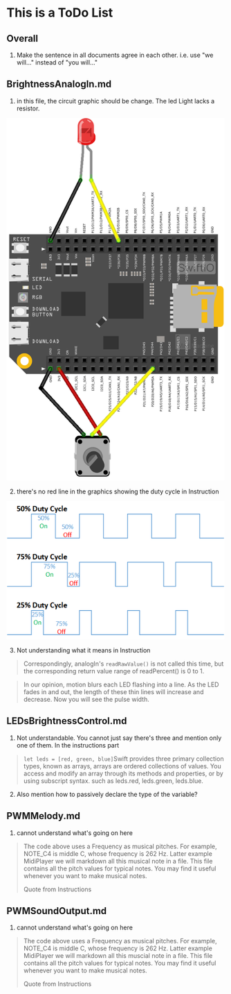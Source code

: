 # This is a ToDo List

## Overall

1.  Make the sentence in all documents agree in each other. i.e. use "we will..." instead of "you will..."



## BrightnessAnalogIn.md

1. in this file, the circuit graphic should be change. The led Light lacks a resistor.

![](../../.gitbook/assets/BrightnessAnalogIn/03.png)

2. there's no red line in the graphics showing the duty cycle in Instruction

![](../../.gitbook/assets/BrightnessAnalogIn/Duty_Cycle_Examples.png)

3. Not understanding what it means in Instruction

> Correspondingly, analogIn's `readRawValue()` is not called this time, but the corresponding return value range of readPercent() is 0 to 1.

> In our opinion, motion blurs each LED flashing into a line. As the LED fades in and out, the length of these thin lines will increase and decrease. Now you will see the pulse width.

## LEDsBrightnessControl.md

1. Not understandable. You cannot just say there's three and mention only one of them. In the instructions part

>`let leds = [red, green, blue]`Swift provides three primary collection types, known as arrays, arrays are ordered collections of values. You access and modify an array through its methods and properties, or by using subscript syntax. such as leds.red, leds.green, leds.blue.

2. Also mention how to passively declare the type of the variable?

## PWMMelody.md

1. cannot understand what's going on here

> The code above uses a Frequency as musical pitches. For example, NOTE_C4 is middle C, whose frequency is 262 Hz. Latter example MidiPlayer we will markdown all this musical note in a file. This file contains all the pitch values for typical notes. You may find it useful whenever you want to make musical notes.
>
> Quote from Instructions

## PWMSoundOutput.md

1. cannot understand what's going on here

> The code above uses a Frequency as musical pitches. For example, NOTE_C4 is middle C, whose frequency is 262 Hz. Latter example MidiPlayer we will markdown all this muscial note in a file. This file contains all the pitch values for typical notes. You may find it useful whenever you want to make musical notes.
>
> Quote from Instructions